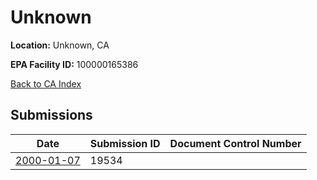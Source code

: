 # Unknown

**Location:** Unknown, CA

**EPA Facility ID:** 100000165386

[Back to CA Index](../../index.md)

## Submissions

| Date | Submission ID | Document Control Number |
|------|--------------|-------------------------|
| [2000-01-07](submissions/19534.md) | 19534 |  |
